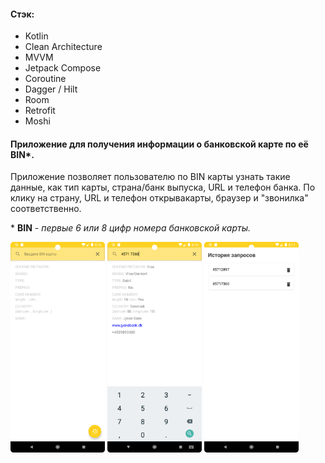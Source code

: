 #### Стэк:

- Kotlin
- Clean Architecture
- MVVM
- Jetpack Compose
- Coroutine
- Dagger / Hilt
- Room
- Retrofit
- Moshi

#### Приложение для получения информации о банковской карте по её BIN*.

<p>
  Приложение позволяет пользователю по BIN карты узнать такие данные, как тип карты, страна/банк выпуска, URL и телефон банка. По клику на страну, URL и телефон открывакарты, браузер и "звонилка" соответственно. 

 \* **BIN** - *первые 6 или 8 цифр номера банковской карты.* 
</p>

<p>
    <img src="./screenshots/Screenshot_20230609_001622.png" alt="home_screen" width="30%" height="auto">
    <img src="./screenshots/Screenshot_20230609_001652.png" alt="getting_data" width="30%" height="auto">
    <img src="./screenshots/Screenshot_20230609_001717.png" alt="reauests_history" width="30%" height="auto">
</p>

